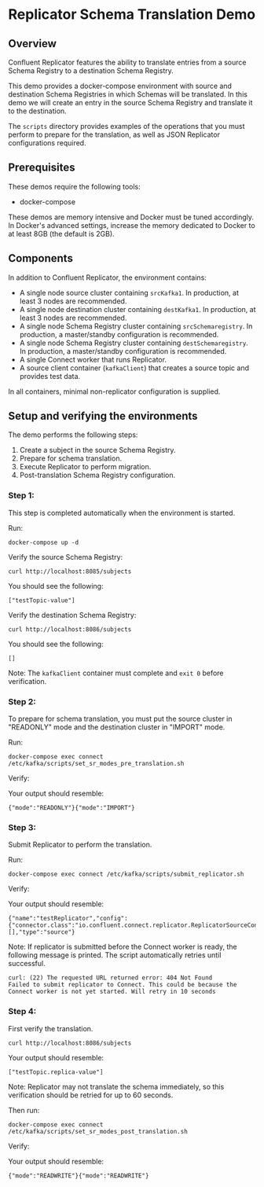 # Replicator Schema Translation Demo

## Overview

Confluent Replicator features the ability to translate entries from a source Schema Registry to a destination Schema Registry.

This demo provides a docker-compose environment with source and destination Schema Registries in which Schemas will be translated. In this demo we will create an entry in the source Schema Registry and translate it to the destination.

The `scripts` directory provides examples of the operations that you must perform to prepare for the translation, as well as JSON Replicator configurations required.

## Prerequisites

These demos require the following tools:

* docker-compose

These demos are memory intensive and Docker must be tuned accordingly. In Docker's advanced settings, increase the memory dedicated to Docker to at least 8GB (the default is 2GB).

## Components

In addition to Confluent Replicator, the environment contains:

* A single node source cluster containing `srcKafka1`. In production, at least 3 nodes are recommended.
* A single node destination cluster containing `destKafka1`. In production, at least 3 nodes are recommended.
* A single node Schema Registry cluster containing `srcSchemaregistry`. In production, a master/standby configuration is recommended.
* A single node Schema Registry cluster containing `destSchemaregistry`. In production, a master/standby configuration is recommended.
* A single Connect worker that runs Replicator.
* A source client container (`kafkaClient`) that creates a source topic and provides test data.

In all containers, minimal non-replicator configuration is supplied.

## Setup and verifying the environments

The demo performs the following steps:

1. Create a subject in the source Schema Registry.
2. Prepare for schema translation.
3. Execute Replicator to perform migration.
4. Post-translation Schema Registry configuration. 

### Step 1: 

This step is completed automatically when the environment is started. 

Run:
  ```
  docker-compose up -d
  ```

Verify the source Schema Registry:
  ```
  curl http://localhost:8085/subjects
  ```
You should see the following:
  ```
  ["testTopic-value"]
  ```

Verify the destination Schema Registry:
  ```
  curl http://localhost:8086/subjects
  ```
You should see the following:
  ```
  []
  ```

Note: The `kafkaClient` container must complete and `exit 0` before verification.

### Step 2: 

To prepare for schema translation, you must put the source cluster in "READONLY" mode and the destination cluster in "IMPORT" mode.

Run:
  ```
  docker-compose exec connect /etc/kafka/scripts/set_sr_modes_pre_translation.sh
  ```

Verify: 

Your output should resemble:
  ```
  {"mode":"READONLY"}{"mode":"IMPORT"}
  ```
### Step 3: 

Submit Replicator to perform the translation.

Run:
  ```
  docker-compose exec connect /etc/kafka/scripts/submit_replicator.sh
  ```

Verify: 

Your output should resemble:
  ```
  {"name":"testReplicator","config":{"connector.class":"io.confluent.connect.replicator.ReplicatorSourceConnector","topic.whitelist":"_schemas","topic.rename.format":"${topic}.replica","key.converter":"io.confluent.connect.replicator.util.ByteArrayConverter","value.converter":"io.confluent.connect.replicator.util.ByteArrayConverter","src.kafka.bootstrap.servers":"srcKafka1:10091","dest.kafka.bootstrap.servers":"destKafka1:11091","tasks.max":"1","confluent.topic.replication.factor":"1","schema.subject.translator.class":"io.confluent.connect.replicator.schemas.DefaultSubjectTranslator","schema.registry.topic":"_schemas","schema.registry.url":"http://destSchemaregistry:8086","name":"testReplicator"},"tasks":[],"type":"source"}
  ```

Note: If replicator is submitted before the Connect worker is ready, the following message is printed. The script automatically retries until successful.

  ```
  curl: (22) The requested URL returned error: 404 Not Found
  Failed to submit replicator to Connect. This could be because the Connect worker is not yet started. Will retry in 10 seconds
  ```

### Step 4: 

First verify the translation. 
  ```
  curl http://localhost:8086/subjects
  ```
Your output should resemble:
  ```
  ["testTopic.replica-value"]
  ```

Note: Replicator may not translate the schema immediately, so this verification should be retried for up to 60 seconds.

Then run:
  ```
  docker-compose exec connect /etc/kafka/scripts/set_sr_modes_post_translation.sh
  ```
Verify: 

Your output should resemble:
  ```
  {"mode":"READWRITE"}{"mode":"READWRITE"}
  ```


